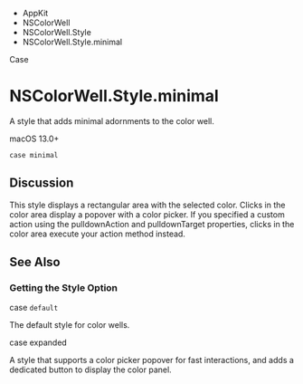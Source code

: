 

- AppKit
- NSColorWell
- NSColorWell.Style
-  NSColorWell.Style.minimal 

Case

# NSColorWell.Style.minimal

A style that adds minimal adornments to the color well.

macOS 13.0+

``` source
case minimal
```

## Discussion

This style displays a rectangular area with the selected color. Clicks in the color area display a popover with a color picker. If you specified a custom action using the pulldownAction and pulldownTarget properties, clicks in the color area execute your action method instead.

## See Also

### Getting the Style Option

case `default`

The default style for color wells.

case expanded

A style that supports a color picker popover for fast interactions, and adds a dedicated button to display the color panel.


